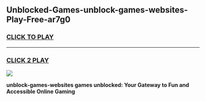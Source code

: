 
## Unblocked-Games-unblock-games-websites-Play-Free-ar7g0
<h3>
<a href="https://premium76.site?title=unblock-games-websites&ref=15A">CLICK TO PLAY</a></h3>
<hr>

<h3>
<a href="https://premium76.site?title=unblock-games-websites&ref=15A">CLICK 2 PLAY</a>
  
</h3>

<a href="https://premium76.site?title=unblock-games-websites&ref=15A"><img src="https://clearcache.store/games.png"></a>


**unblock-games-websites games unblocked: Your Gateway to Fun and Accessible Online Gaming**
